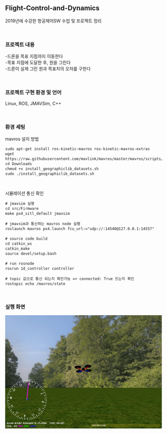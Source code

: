 ## Flight-Control-and-Dynamics
2019년에 수강한 항공제어SW 수업 및 프로젝트 정리

</br>

### 프로젝트 내용
-드론을 목표 지점까지 이동한다 </br>
-목표 지점에 도달한 후, 원을 그린다 </br>
-드론이 실제 그린 원과 목표치의 오차를 구한다 </br>


</br>

### 프로젝트 구현 환경 및 언어
Linux, ROS, JMAVSim, C++


</br>

### 환경 세팅

mavros 설치 방법
```
sudo apt-get install ros-kinetic-mavros ros-kinetic-mavros-extras
wget https://raw.githubusercontent.com/mavlink/mavros/master/mavros/scripts/install_geographiclib_datasets.sh
cd Downloads
chmod +x install_geographiclib_datasets.sh
sudo ./install_geographiclib_datasets.sh
```

</br>

시뮬레이션 통신 확인
```
# jmavsim 실행
cd src/Firmware
make px4_sitl_default jmavsim

# jmavsim과 통신하는 mavros node 실행
roslaunch mavros px4.launch fcu_url:="udp://:14540@127.0.0.1:14557"

# source code build
cd catkin_ws
catkin_make
source devel/setup.bash

# run rosnode
rosrun 1d_controller controller 

# topic 값으로 통신 되는지 확인가능 => connected: True 뜨는지 확인
rostopic echo /mavros/state
```

</br>

### 실행 화면

![img1](./img/drone.png) <br> <br> <br>
